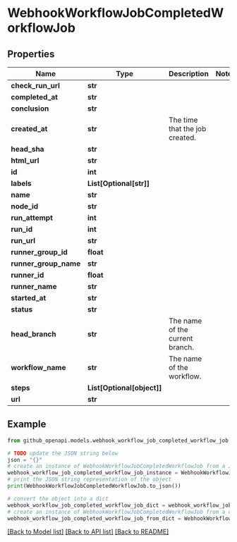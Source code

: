 # WebhookWorkflowJobCompletedWorkflowJob


## Properties

Name | Type | Description | Notes
------------ | ------------- | ------------- | -------------
**check_run_url** | **str** |  | 
**completed_at** | **str** |  | 
**conclusion** | **str** |  | 
**created_at** | **str** | The time that the job created. | 
**head_sha** | **str** |  | 
**html_url** | **str** |  | 
**id** | **int** |  | 
**labels** | **List[Optional[str]]** |  | 
**name** | **str** |  | 
**node_id** | **str** |  | 
**run_attempt** | **int** |  | 
**run_id** | **int** |  | 
**run_url** | **str** |  | 
**runner_group_id** | **float** |  | 
**runner_group_name** | **str** |  | 
**runner_id** | **float** |  | 
**runner_name** | **str** |  | 
**started_at** | **str** |  | 
**status** | **str** |  | 
**head_branch** | **str** | The name of the current branch. | 
**workflow_name** | **str** | The name of the workflow. | 
**steps** | **List[Optional[object]]** |  | 
**url** | **str** |  | 

## Example

```python
from github_openapi.models.webhook_workflow_job_completed_workflow_job import WebhookWorkflowJobCompletedWorkflowJob

# TODO update the JSON string below
json = "{}"
# create an instance of WebhookWorkflowJobCompletedWorkflowJob from a JSON string
webhook_workflow_job_completed_workflow_job_instance = WebhookWorkflowJobCompletedWorkflowJob.from_json(json)
# print the JSON string representation of the object
print(WebhookWorkflowJobCompletedWorkflowJob.to_json())

# convert the object into a dict
webhook_workflow_job_completed_workflow_job_dict = webhook_workflow_job_completed_workflow_job_instance.to_dict()
# create an instance of WebhookWorkflowJobCompletedWorkflowJob from a dict
webhook_workflow_job_completed_workflow_job_from_dict = WebhookWorkflowJobCompletedWorkflowJob.from_dict(webhook_workflow_job_completed_workflow_job_dict)
```
[[Back to Model list]](../README.md#documentation-for-models) [[Back to API list]](../README.md#documentation-for-api-endpoints) [[Back to README]](../README.md)


